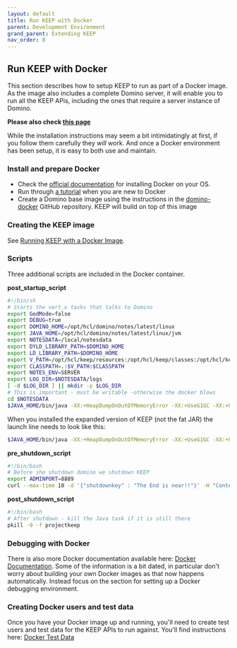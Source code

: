 ```yaml
---
layout: default
title: Run KEEP with Docker
parent: Development Environment
grand_parent: Extending KEEP
nav_order: 8
---
```

## Run KEEP with Docker

This section describes how to setup KEEP to run as part of a Docker image.  As the image also includes a complete Domino server, it will enable you to run all the KEEP APis, including the ones that require a server instance of Domino. 

**Please also check [this page](../docker.html)**

While the installation instructions may seem a bit intimidatingly at first, if you follow them carefully they *will* work. And once a Docker environment has been setup, it is easy to both use and maintain.

### Install and prepare Docker

- Check the [official documentation](https://docs.docker.com/get-docker/) for installing Docker on your OS.
- Run through [a tutorial](https://www.docker.com/101-tutorial) when you are new to Docker
- Create a Domino base image using the instructions in the [domino-docker](https://github.com/IBM/domino-docker) GitHub repository. KEEP will build on top of this image

### Creating the KEEP image

See [Running KEEP with a Docker Image](../../../installconfig/installation/docker).

### Scripts

Three additional scripts are included in the Docker container.

**post_startup_script**

```bash
#!/bin/sh
# Starts the vert.x tasks that talks to Domino
export GodMode=false
export DEBUG=true
export DOMINO_HOME=/opt/hcl/domino/notes/latest/linux
export JAVA_HOME=/opt/hcl/domino/notes/latest/linux/jvm
export NOTESDATA=/local/notesdata
export DYLD_LIBRARY_PATH=$DOMINO_HOME
export LD_LIBRARY_PATH=$DOMINO_HOME
export V_PATH=/opt/hcl/keep/resources:/opt/hcl/keep/classes:/opt/hcl/keep/resources:/opt/hcl/keep/libs/*
export CLASSPATH=.:$V_PATH:$CLASSPATH
export NOTES_ENV=SERVER
export LOG_DIR=$NOTESDATA/logs
[ -d $LOG_DIR ] || mkdir -p $LOG_DIR
# This is important - must be writable -otherwise the docker blows 
cd $NOTESDATA
$JAVA_HOME/bin/java -XX:+HeapDumpOnOutOfMemoryError -XX:+UseG1GC -XX:+UseStringDeduplicationJVM -cp $CLASSPATH -jar projectkeep.jar > $LOG_DIR/vertx.log 2>&1 &
``` 

When you installed the expanded version of KEEP (not the fat JAR) the launch line needs to look like this:

```bash
$JAVA_HOME/bin/java -XX:+HeapDumpOnOutOfMemoryError -XX:+UseG1GC -XX:+UseStringDeduplicationJVM -cp $CLASSPATH com.hcl.domino.keep.Launch > $LOG_DIR/vertx.log 2>&1 &

```


**pre_shutdown_script**

```bash
#!/bin/bash
# Before she shutdown domino we shutdown KEEP
export ADMINPORT=8889
curl --max-time 10 -d '{"shutdownkey" : "The End is near!!"}' -H "Content-Type: application/json" -X POST http://localhost:$ADMINPORT/shutdown
``` 


**post_shutdown_script**

```bash
#!/bin/bash
# After shutdown - kill the Java task if it is still there
pkill -9 -f projectkeep
``` 


### Debugging with Docker

There is also more Docker documentation available here: [Docker Documentation](../docker.html).  Some of the information is a bit dated, in particular don't worry about building your own Docker images as that now happens automatically.  Instead focus on the section for setting up a Docker debugging environment.

### Creating Docker users and test data

Once you have your Docker image up and running, you'll need to create test users and test data for the KEEP APIs to run against.  You'll find instructions here: [Docker Test Data](../testdata.html)

